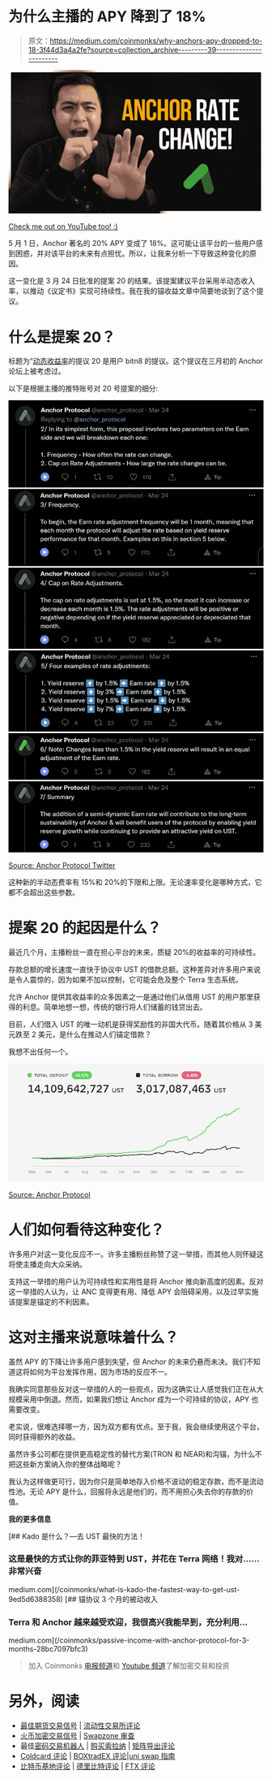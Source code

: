 # 为什么主播的 APY 降到了 18%

> 原文：<https://medium.com/coinmonks/why-anchors-apy-dropped-to-18-3f44d3a4a2fe?source=collection_archive---------39----------------------->

![](img/421b60fb604b1ebb3bc164aa3388d9eb.png)

[Check me out on YouTube too! :)](https://go.thehustlefiles.com/YouTube-sub)

5 月 1 日，Anchor 著名的 20% APY 变成了 18%。这可能让该平台的一些用户感到困惑，并对该平台的未来有点担忧。所以，让我来分析一下导致这种变化的原因。

这一变化是 3 月 24 日批准的提案 20 的结果。该提案建议平台采用半动态收入率，以推动《议定书》实现可持续性。我在我的锚收益文章中简要地谈到了这个提议。

# 什么是提案 20？

标题为“[动态收益率](https://forum.anchorprotocol.com/t/dynamic-anchor-earn-rate/3042/5)的提议 20 是用户 bitn8 的提议。这个提议在三月初的 Anchor 论坛上被考虑过。

以下是根据主播的推特账号对 20 号提案的细分:

![](img/845e04933da1067484553c0d959621cc.png)![](img/da1d67545ee8e11467fed4f0c7538f04.png)![](img/ce71aa489063fe045e93f9b21f25c916.png)![](img/2db69b85cfb0310dad3477a7fb83e483.png)![](img/c6e44cf0e7b047f8a603bd26cf32e263.png)![](img/9bfb5ec769aff570db0d89961ce6e4de.png)

[Source: Anchor Protocol Twitter](https://twitter.com/anchor_protocol/status/1507052921745256449)

这种新的半动态费率有 15%和 20%的下限和上限。无论速率变化是哪种方式，它都不会超出这些参数。

# 提案 20 的起因是什么？

最近几个月，主播粉丝一直在担心平台的未来，质疑 20%的收益率的可持续性。

存款总额的增长速度一直快于协议中 UST 的借款总额。这种差异对许多用户来说是令人震惊的，因为如果不加以控制，它可能会危及整个 Terra 生态系统。

允许 Anchor 提供其收益率的众多因素之一是通过他们从借用 UST 的用户那里获得的利息。简单地想一想，传统的银行将人们储蓄的钱贷出去。

目前，人们借入 UST 的唯一动机是获得奖励性的非国大代币。随着其价格从 3 美元跌至 2 美元，是什么在推动人们锚定借款？

我想不出任何一个。

![](img/36d2609fc9b4f21c4aa1b187d8bbcb80.png)

[Source: Anchor Protocol](https://app.anchorprotocol.com/)

# 人们如何看待这种变化？

许多用户对这一变化反应不一。许多主播粉丝称赞了这一举措，而其他人则怀疑这将使主播走向大众采纳。

支持这一举措的用户认为可持续性和实用性是将 Anchor 推向新高度的因素。反对这一举措的人认为，让 ANC 变得更有用、降低 APY 会阻碍采用，以及过早实施该提案是锚定的不利因素。

# 这对主播来说意味着什么？

虽然 APY 的下降让许多用户感到失望，但 Anchor 的未来仍悬而未决。我们不知道这将如何为平台发挥作用，因为市场的反应不一。

我确实同意那些反对这一举措的人的一些观点，因为这确实让人感觉我们正在从大规模采用中倒退。然而，如果我们想让 Anchor 成为一个可持续的协议，APY 也需要改变。

老实说，很难选择哪一方，因为双方都有优点。至于我，我会继续使用这个平台，同时获得额外的收益。

虽然许多公司都在提供更高稳定性的替代方案(TRON 和 NEAR)和沟锚，为什么不把这些新方案纳入你的整体战略呢？

我认为这样做更可行，因为你只是简单地存入价格不波动的稳定存款，而不是流动性池。无论 APY 是什么，回报将永远是他们的，而不用担心失去你的存款的价值。

**我的更多信息**

[](/coinmonks/what-is-kado-the-fastest-way-to-get-ust-9ed5d6388358) [## Kado 是什么？—去 UST 最快的方法！

### 这是最快的方式让你的菲亚特到 UST，并花在 Terra 网络！我对……非常兴奋

medium.com](/coinmonks/what-is-kado-the-fastest-way-to-get-ust-9ed5d6388358) [](/coinmonks/passive-income-with-anchor-protocol-for-3-months-28bc7097bfc3) [## 锚协议 3 个月的被动收入

### Terra 和 Anchor 越来越受欢迎，我很高兴我能早到，充分利用…

medium.com](/coinmonks/passive-income-with-anchor-protocol-for-3-months-28bc7097bfc3) 

> 加入 Coinmonks [电报频道](https://t.me/coincodecap)和 [Youtube 频道](https://www.youtube.com/c/coinmonks/videos)了解加密交易和投资

# 另外，阅读

*   [最佳期货交易信号](https://coincodecap.com/futures-trading-signals) | [流动性交易所评论](https://coincodecap.com/liquid-exchange-review)
*   [火币加密交易信号](https://coincodecap.com/huobi-crypto-trading-signals) | [Swapzone 审查](/coinmonks/swapzone-review-crypto-exchange-data-aggregator-e0ad78e55ed7)
*   最佳[密码交易机器人](https://coincodecap.com/best-crypto-trading-bots) | [购买索拉纳](https://coincodecap.com/buy-solana) | [矩阵导出评论](https://coincodecap.com/matrixport-review)
*   [Coldcard 评论](https://coincodecap.com/coldcard-review) | [BOXtradEX 评论](https://coincodecap.com/boxtradex-review)|[uni swap 指南](https://coincodecap.com/uniswap)
*   [比特币基地评论](/coinmonks/coinbase-review-6ef4e0f56064) | [德里比特评论](/coinmonks/deribit-review-options-fees-apis-and-testnet-2ca16c4bbdb2) | [FTX 评论](/coinmonks/ftx-crypto-exchange-review-53664ac1198f)